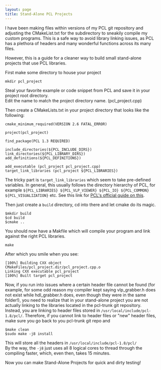 ```yaml
---
layout: page
title: Stand-Alone PCL Projects
---
```


I have been making files within versions of my PCL git repository and adjusting the CMakeList.txt for the subdirectory to sneakily compile my custom programs. This is a safe way to avoid library linking issues, as PCL has a plethora of headers and many wonderful functions across its many files.

However, this is a guide for a cleaner way to build small stand-alone projects that use PCL libraries.

First make some directory to house your project

```
mkdir pcl_project
```

Steal your favorite example or code snippet from PCL and save it in your project root directory. <br>
Edit the name to match the project directory name. (pcl_project.cpp)

Then create a CMakeLists.txt in your project directory that looks like the following:

```
cmake_minimum_required(VERSION 2.6 FATAL_ERROR)

project(pcl_project)

find_package(PCL 1.3 REQUIRED)

include_directories(${PCL_INCLUDE_DIRS})
link_directories(${PCL_LIBRARY_DIRS})
add_definitions(${PCL_DEFINITIONS})

add_executable (pcl_project pcl_project.cpp)
target_link_libraries (pcl_project ${PCL_LIBRARIES})
```
The tricky part is ```target_link_libraries``` which seem to take pre-defined variables. In general, this usually follows the directory hierarchy of PCL, for example ```${PCL_LIBRARIES} ${PCL_VLP_VIEWER} ${PCL_IO} ${PCL_COMMON} ${PCL_VISUALIZATION}``` etc.
See this link for [PCL's official guide on this](http://www.pointclouds.org/documentation/tutorials/using_pcl_pcl_config.php "PCL").

Then just create a ```build``` directory, cd into there and let cmake do its magic.

```
$mkdir build
$cd build
$cmake ..
```

You should now have a Makfile which will compile your program and link against the right PCL libraries.

```
make
```

After which you smile when you see:

```
[100%] Building CXX object CMakeFiles/pcl_project.dir/pcl_project.cpp.o
Linking CXX executable pcl_project
[100%] Built target pcl_project
```

Now, if you run into issues where a certain header file cannot be found (for example, for some odd reason my compiler kept saying vlp_grabber.h does not exist while hdl_grabber.h does, even though they were in the same folder!), you need to realize that in your stand-alone project you are not actually linking to the libraries located in the pcl-trunk git repository.
Instead, you are linking to header files stored in ```/usr/local/include/pcl-1.8/pcl/```. Therefore, if you cannot link to header files or "new" header files, make sure you go back to you pcl-trunk git repo and 

```
$make clean
$sudo make -j8 install
```

This will store all the headers in ```/usr/local/include/pcl-1.8/pcl/``` <br>
By the way, the ```-j8``` just uses all 8 logical cores to thread through the compiling faster, which, even then, takes 15 minutes.

Now you can make Stand-Alone Projects for quick and dirty testing!
